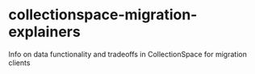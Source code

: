 # collectionspace-migration-explainers
Info on data functionality and tradeoffs in CollectionSpace for migration clients
